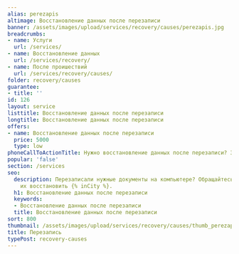 ```yaml
---
alias: perezapis
altimage: Восстановление данных после перезаписи
banner: /assets/images/upload/services/recovery/causes/perezapis.jpg
breadcrumbs:
- name: Услуги
  url: /services/
- name: Восстановление данных
  url: /services/recovery/
- name: После проишествий
  url: /services/recovery/causes/
folder: recovery/causes
guarantee:
- title: ''
id: 126
layout: service
listtitle: Восстановление данных после перезаписи
longtitle: Восстановление данных после перезаписи
offers:
- name: Восстановление данных после перезаписи
  price: 5000
  type: low
phoneCallToActionTitle: Нужно восстановление данных после перезаписи? Звоните!
popular: 'false'
section: /services
seo:
  description: Перезаписали нужные документы на компьютере? Обращайтесь и мы постараемся
    их восстановить {% inCity %}.
  h1: Восстановление данных после перезаписи
  keywords:
  - Восстановление данных после перезаписи
  title: Восстановление данных после перезаписи
sort: 800
thumbnail: /assets/images/upload/services/recovery/causes/thumb_perezapis.jpg
title: Перезапись
typePost: recovery-causes
---
```

